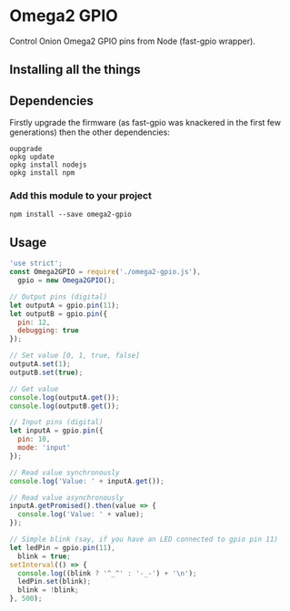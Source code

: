 # Omega2 GPIO
Control Onion Omega2 GPIO pins from Node (fast-gpio wrapper).

## Installing all the things
## Dependencies
Firstly upgrade the firmware (as fast-gpio was knackered in the first few generations) then the other dependencies:

    oupgrade
    opkg update
    opkg install nodejs
    opkg install npm

### Add this module to your project
    npm install --save omega2-gpio

## Usage
```javascript
'use strict';
const Omega2GPIO = require('./omega2-gpio.js'),
  gpio = new Omega2GPIO();

// Output pins (digital)
let outputA = gpio.pin(11);
let outputB = gpio.pin({
  pin: 12,
  debugging: true
});

// Set value [0, 1, true, false]
outputA.set(1);
outputB.set(true);

// Get value
console.log(outputA.get());
console.log(outputB.get());

// Input pins (digital)
let inputA = gpio.pin({
  pin: 10,
  mode: 'input'
});

// Read value synchronously
console.log('Value: ' + inputA.get());

// Read value asynchronously
inputA.getPromised().then(value => {
  console.log('Value: ' + value);
});

// Simple blink (say, if you have an LED connected to gpio pin 11)
let ledPin = gpio.pin(11),
  blink = true;
setInterval(() => {
  console.log((blink ? '^_^' : '-_-') + '\n');
  ledPin.set(blink);
  blink = !blink;
}, 500);
```

